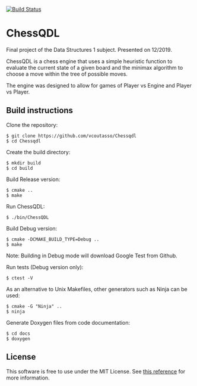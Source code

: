 [![Build Status](https://travis-ci.com/vcoutasso/Chessqdl.svg?branch=develop)](https://travis-ci.com/vcoutasso/Chessqdl)


# ChessQDL

Final project of the Data Structures 1 subject. Presented on 12/2019.

ChessQDL is a chess engine that uses a simple heuristic function to evaluate the current state of a given board and the minimax algorithm to choose a move within the tree of possible moves.

The engine was designed to allow for games of Player vs Engine and Player vs Player.



## Build instructions

Clone the repository:

```
$ git clone https://github.com/vcoutasso/Chessqdl
$ cd Chessqdl
```

Create the build directory:

```
$ mkdir build
$ cd build
```

Build Release version:

```
$ cmake ..
$ make
```

Run ChessQDL:

```
$ ./bin/ChessQDL
```

Build Debug version:

```
$ cmake -DCMAKE_BUILD_TYPE=Debug ..
$ make
```

Note: Building in Debug mode will download Google Test from Github.

Run tests (Debug version only):

```
$ ctest -V
```

As an alternative to Unix Makefiles, other generators such as Ninja can be used:

```
$ cmake -G "Ninja" ..
$ ninja
```

Generate Doxygen files from code documentation:

```
$ cd docs
$ doxygen
```

## License

This software is free to use under the MIT License. See [this reference](https://choosealicense.com/licenses/mit/) for more information.
